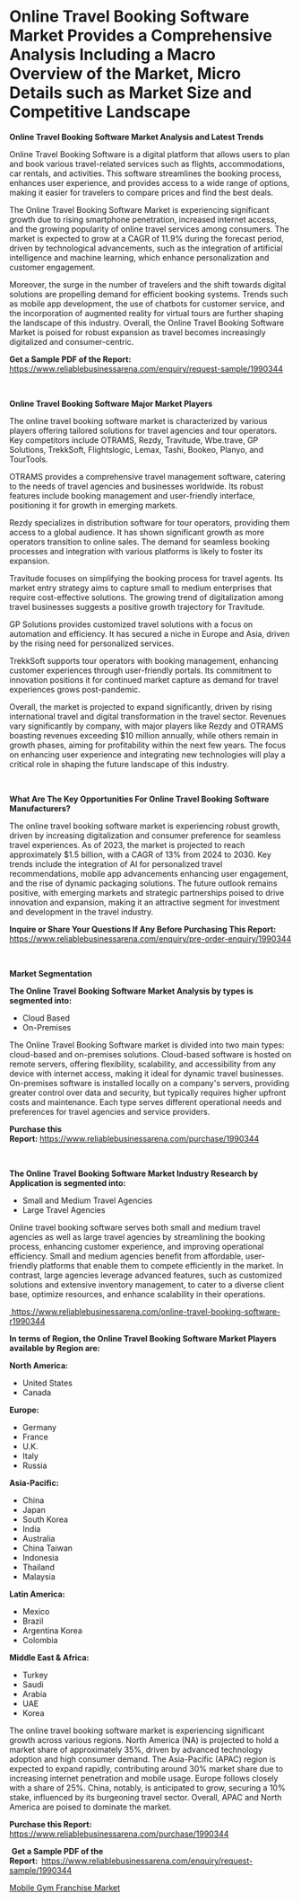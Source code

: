 <p><h1>Online Travel Booking Software Market Provides a Comprehensive Analysis Including a Macro Overview of the Market, Micro Details such as Market Size and Competitive Landscape</h1></p><p><strong>Online Travel Booking Software Market Analysis and Latest Trends</strong></p>
<p><p>Online Travel Booking Software is a digital platform that allows users to plan and book various travel-related services such as flights, accommodations, car rentals, and activities. This software streamlines the booking process, enhances user experience, and provides access to a wide range of options, making it easier for travelers to compare prices and find the best deals.</p><p>The Online Travel Booking Software Market is experiencing significant growth due to rising smartphone penetration, increased internet access, and the growing popularity of online travel services among consumers. The market is expected to grow at a CAGR of 11.9% during the forecast period, driven by technological advancements, such as the integration of artificial intelligence and machine learning, which enhance personalization and customer engagement. </p><p>Moreover, the surge in the number of travelers and the shift towards digital solutions are propelling demand for efficient booking systems. Trends such as mobile app development, the use of chatbots for customer service, and the incorporation of augmented reality for virtual tours are further shaping the landscape of this industry. Overall, the Online Travel Booking Software Market is poised for robust expansion as travel becomes increasingly digitalized and consumer-centric.</p></p>
<p><strong>Get a Sample PDF of the Report:&nbsp;</strong> <a href="https://www.reliablebusinessarena.com/enquiry/request-sample/1990344?utm_campaign=2485&utm_medium=2&utm_source=Github&utm_content=ia&utm_term=10032025&utm_id=online-travel-booking-software">https://www.reliablebusinessarena.com/enquiry/request-sample/1990344</a></p>
<p>&nbsp;</p>
<p><strong>Online Travel Booking Software Major Market Players</strong></p>
<p><p>The online travel booking software market is characterized by various players offering tailored solutions for travel agencies and tour operators. Key competitors include OTRAMS, Rezdy, Travitude, Wbe.trave, GP Solutions, TrekkSoft, Flightslogic, Lemax, Tashi, Bookeo, Planyo, and TourTools. </p><p>OTRAMS provides a comprehensive travel management software, catering to the needs of travel agencies and businesses worldwide. Its robust features include booking management and user-friendly interface, positioning it for growth in emerging markets.</p><p>Rezdy specializes in distribution software for tour operators, providing them access to a global audience. It has shown significant growth as more operators transition to online sales. The demand for seamless booking processes and integration with various platforms is likely to foster its expansion.</p><p>Travitude focuses on simplifying the booking process for travel agents. Its market entry strategy aims to capture small to medium enterprises that require cost-effective solutions. The growing trend of digitalization among travel businesses suggests a positive growth trajectory for Travitude.</p><p>GP Solutions provides customized travel solutions with a focus on automation and efficiency. It has secured a niche in Europe and Asia, driven by the rising need for personalized services.</p><p>TrekkSoft supports tour operators with booking management, enhancing customer experiences through user-friendly portals. Its commitment to innovation positions it for continued market capture as demand for travel experiences grows post-pandemic.</p><p>Overall, the market is projected to expand significantly, driven by rising international travel and digital transformation in the travel sector. Revenues vary significantly by company, with major players like Rezdy and OTRAMS boasting revenues exceeding $10 million annually, while others remain in growth phases, aiming for profitability within the next few years. The focus on enhancing user experience and integrating new technologies will play a critical role in shaping the future landscape of this industry.</p></p>
<p>&nbsp;</p>
<p><strong>What Are The Key Opportunities For Online Travel Booking Software Manufacturers?</strong></p>
<p><p>The online travel booking software market is experiencing robust growth, driven by increasing digitalization and consumer preference for seamless travel experiences. As of 2023, the market is projected to reach approximately $1.5 billion, with a CAGR of 13% from 2024 to 2030. Key trends include the integration of AI for personalized travel recommendations, mobile app advancements enhancing user engagement, and the rise of dynamic packaging solutions. The future outlook remains positive, with emerging markets and strategic partnerships poised to drive innovation and expansion, making it an attractive segment for investment and development in the travel industry.</p></p>
<p><strong>Inquire or Share Your Questions If Any Before Purchasing This Report:</strong> <a href="https://www.reliablebusinessarena.com/enquiry/pre-order-enquiry/1990344?utm_campaign=2485&utm_medium=2&utm_source=Github&utm_content=ia&utm_term=10032025&utm_id=online-travel-booking-software">https://www.reliablebusinessarena.com/enquiry/pre-order-enquiry/1990344</a></p>
<p>&nbsp;</p>
<p><strong>Market Segmentation</strong></p>
<p><strong>The Online Travel Booking Software Market Analysis by types is segmented into:</strong></p>
<p><ul><li>Cloud Based</li><li>On-Premises</li></ul></p>
<p><p>The Online Travel Booking Software market is divided into two main types: cloud-based and on-premises solutions. Cloud-based software is hosted on remote servers, offering flexibility, scalability, and accessibility from any device with internet access, making it ideal for dynamic travel businesses. On-premises software is installed locally on a company's servers, providing greater control over data and security, but typically requires higher upfront costs and maintenance. Each type serves different operational needs and preferences for travel agencies and service providers.</p></p>
<p><strong>Purchase this Report:&nbsp;</strong><a href="https://www.reliablebusinessarena.com/purchase/1990344?utm_campaign=2485&utm_medium=2&utm_source=Github&utm_content=ia&utm_term=10032025&utm_id=online-travel-booking-software">https://www.reliablebusinessarena.com/purchase/1990344</a></p>
<p>&nbsp;</p>
<p><strong>The Online Travel Booking Software Market Industry Research by Application is segmented into:</strong></p>
<p><ul><li>Small and Medium Travel Agencies</li><li>Large Travel Agencies</li></ul></p>
<p><p>Online travel booking software serves both small and medium travel agencies as well as large travel agencies by streamlining the booking process, enhancing customer experience, and improving operational efficiency. Small and medium agencies benefit from affordable, user-friendly platforms that enable them to compete efficiently in the market. In contrast, large agencies leverage advanced features, such as customized solutions and extensive inventory management, to cater to a diverse client base, optimize resources, and enhance scalability in their operations.</p></p>
<p><a href="https://www.reliablebusinessarena.com/online-travel-booking-software-r1990344?utm_campaign=2485&utm_medium=2&utm_source=Github&utm_content=ia&utm_term=10032025&utm_id=online-travel-booking-software">&nbsp;https://www.reliablebusinessarena.com/online-travel-booking-software-r1990344</a></p>
<p><strong>In terms of Region, the Online Travel Booking Software Market Players available by Region are:</strong></p>
<p>
    <p> <strong> North America: </strong>
        <ul>
            <li>United States</li>
            <li>Canada</li>
        </ul>
        </p> 
    <p> <strong> Europe: </strong>
        <ul>
            <li>Germany</li>
            <li>France</li>
            <li>U.K.</li>
            <li>Italy</li>
            <li>Russia</li>
        </ul>
        </p> 
    <p> <strong> Asia-Pacific: </strong>
        <ul>
            <li>China</li>
            <li>Japan</li>
            <li>South Korea</li>
            <li>India</li>
            <li>Australia</li>
            <li>China Taiwan</li>
            <li>Indonesia</li>
            <li>Thailand</li>
            <li>Malaysia</li>
        </ul>
        </p> 
    <p> <strong> Latin America: </strong>
        <ul>
            <li>Mexico</li>
            <li>Brazil</li>
            <li>Argentina Korea</li>
            <li>Colombia</li>
        </ul>
        </p> 
    <p> <strong> Middle East & Africa: </strong>
        <ul>
            <li>Turkey</li>
            <li>Saudi</li>
            <li>Arabia</li>
            <li>UAE</li>
            <li>Korea</li>
        </ul>
    </p>
    </p>
<p><p>The online travel booking software market is experiencing significant growth across various regions. North America (NA) is projected to hold a market share of approximately 35%, driven by advanced technology adoption and high consumer demand. The Asia-Pacific (APAC) region is expected to expand rapidly, contributing around 30% market share due to increasing internet penetration and mobile usage. Europe follows closely with a share of 25%. China, notably, is anticipated to grow, securing a 10% stake, influenced by its burgeoning travel sector. Overall, APAC and North America are poised to dominate the market.</p></p>
<p><strong>Purchase this Report: </strong><a href="https://www.reliablebusinessarena.com/purchase/1990344?utm_campaign=2485&utm_medium=2&utm_source=Github&utm_content=ia&utm_term=10032025&utm_id=online-travel-booking-software">https://www.reliablebusinessarena.com/purchase/1990344</a></p>
<p>&nbsp;<strong>Get a Sample PDF of the Report:&nbsp;&nbsp;</strong><a href="https://www.reliablebusinessarena.com/enquiry/request-sample/1990344?utm_campaign=2485&utm_medium=2&utm_source=Github&utm_content=ia&utm_term=10032025&utm_id=online-travel-booking-software">https://www.reliablebusinessarena.com/enquiry/request-sample/1990344</a></p>
<p><strong></strong></p>
<p><p><a href="https://github.com/mayabungard8092/Market-Research-Report-List-1/blob/main/mobile-gym-franchise-market.md?utm_campaign=2485&utm_medium=2&utm_source=Github&utm_content=ia&utm_term=10032025&utm_id=online-travel-booking-software">Mobile Gym Franchise Market</a></p></p>